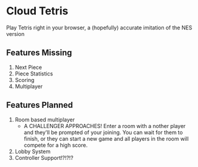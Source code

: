 # Cloud Tetris

Play Tetris right in your browser, a (hopefully) accurate imitation of the NES version

Features Missing
----------------
1. Next Piece
2. Piece Statistics
3. Scoring
4. Multiplayer

Features Planned
----------------
1. Room based multiplayer
    * A CHALLENGER APPROACHES! Enter a room with a nother player and they'll be prompted of your joining.
    You can wait for them to finish, or they can start a new game and all players in the room will compete for
    a high score.
2. Lobby System
3. Controller Support!?!?!?